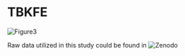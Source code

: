 # TBKFE

![Figure3](.images/Figure%203.png)

Raw data utilized in this study could be found in ![Zenodo](https://doi.org/10.5281/zenodo.4749062)